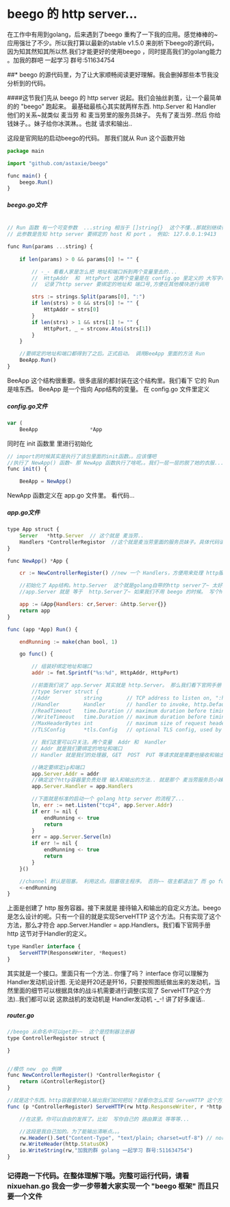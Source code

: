 # beego 的 http server...
在工作中有用到golang，后来遇到了beego 重构了一下我的应用。感觉棒棒的~ 应用强壮了不少。所以我打算以最新的stable v1.5.0 来剖析下beego的源代码，因为知其然知其所以然.我们才能更好的使用beego ，同时提高我们的golang能力 。加我的群吧 一起学习 群号:511634754


##* beego 的源代码里，为了让大家顺畅阅读更好理解。我会删掉那些本节我没分析到的代码。

####这节我们先从 beego 的 http server 说起。我们会抽丝剥茧，让一个最简单的的 "beego" 跑起来。
最基础最核心其实就两样东西.  http.Server  和  Handler   他们的关系~就类似 麦当劳 和 麦当劳里的服务员妹子。 先有了麦当劳..然后 你给钱妹子。。妹子给你冰淇淋。。也就  请求和输出..

这段是官网贴的启动beego的代码。 那我们就从 Run 这个函数开始

```javascript
package main

import "github.com/astaxie/beego"

func main() {
    beego.Run()
}
```

##### beego.go文件

```javascript

// Run 函数 有一个可变参数  ...string 相当于 []string{}  这个不懂..那就别继续往下看了~先复习golang基础
// 此参数是告知 http server 要绑定的 host 和 port 。 例如: 127.0.0.1:9413

func Run(params ...string) {
	
	if len(params) > 0 && params[0] != "" {

		// -_- 看看人家是怎么把 地址和端口拆到两个变量里去的...
		//  HttpAddr  和  HttpPort 这两个变量是在 config.go 里定义的 大写字母开头哦~ 是全局变量
		//  记录了http server 要绑定的地址和 端口号,方便在其他模块进行调用

		strs := strings.Split(params[0], ":")
		if len(strs) > 0 && strs[0] != "" {
			HttpAddr = strs[0]
		}
		if len(strs) > 1 && strs[1] != "" {
			HttpPort, _ = strconv.Atoi(strs[1])
		}
	}

	//要绑定的地址和端口都得到了之后。正式启动。 调用BeeApp 里面的方法 Run 
	BeeApp.Run()
}
```

BeeApp 这个结构很重要。很多底层的都封装在这个结构里。我们看下 它的 Run 是啥东西。 BeeApp 是一个指向 App结构的变量。 在 config.go 文件里定义

##### config.go文件
```javascript
var (
	BeeApp                 *App
```

同时在 init 函数里 里进行初始化

```javascript
// import的时候其实是执行了该包里面的init函数。。应该懂吧
//执行了 NewApp() 函数~ 那 NewApp 函数执行了啥呢。。我们一层一层的脱了她的衣服....接着看
func init() {

	BeeApp = NewApp()
```

NewApp 函数定义在 app.go 文件里。 看代码...

##### app.go文件
```javascript
type App struct {
	Server   *http.Server  // 这个就是 麦当劳..
	Handlers *ControllerRegistor  //这个就是麦当劳里面的服务员妹子。具体代码请看后面
}

func NewApp() *App {

	cr := NewControllerRegister() //new 一个 Handlers，方便用来处理 http服务 的输入和输出

	//初始化了 App结构。http.Server  这个就是golang自带的http server了~ 太好理解了。这样
	//app.Server 就是 等于  http.Server了~ 如果我们不用 beego 的时候。 写个http server 是不是直接调用 http.Server.ListenAndServe()就很容易实现一个 类似nginx 的基础http 服务器 。 那可能有的人说  http.ListenAndServe() 这样就可以啦。嗯 不过看下源代码就知道  http.ListenAndServe 其实 也是调用更底层的  http.Server.ListenAndServe 。 beego 为了灵活性所以用更底层的 http.Server.ListenAndServe

	app := &App{Handlers: cr,Server: &http.Server{}}
	return app
}

func (app *App) Run() {

	endRunning := make(chan bool, 1)

	go func() {

		// 组装好绑定地址和端口
		addr := fmt.Sprintf("%s:%d", HttpAddr, HttpPort)

		//前面我们说了 app.Server 其实就是 http.Server。 那么我们看下官网手册 http.Server 这个结构里有啥
		//type Server struct {
   	 	//Addr           string        // TCP address to listen on, ":http" if empty
    	//Handler        Handler       // handler to invoke, http.DefaultServeMux if nil
    	//ReadTimeout    time.Duration // maximum duration before timing out read of the request
    	//WriteTimeout   time.Duration // maximum duration before timing out write of the response
    	//MaxHeaderBytes int           // maximum size of request headers, DefaultMaxHeaderBytes if 0
    	//TLSConfig      *tls.Config   // optional TLS config, used by ListenAndServeTLS

 		// 我们这里可以只关注。两个变量  Addr 和  Handler
 		// Addr 就是我们要绑定的地址和端口
 		// Handler 就是我们的处理器, GET  POST  PUT 等请求就是需要他接收和输出.. 这么理解吧  http.Server 这个结构就像是麦当劳.. 而 Handler 就是服务员小妹妹，她负责收钱 和给你冰淇淋...

 		//确定要绑定ip和端口
		app.Server.Addr = addr
		//确定这个http容器里负责处理 输入和输出的方法.. 就是那个 麦当劳服务员小妹妹,你给她钱。她给你...
		app.Server.Handler = app.Handlers

		//下面就是标准的启动一个 golang http server 的流程了...
		ln, err := net.Listen("tcp4", app.Server.Addr)
		if err != nil {
			endRunning <- true
			return
		}
		err = app.Server.Serve(ln)
		if err != nil {
			endRunning <- true
			return
		}
	}()

	//channel 默认是阻塞。 利用这点。阻塞宿主程序。 否则~~ 宿主都退出了 而 go func 里面的程序~自然也就不存在了
	<-endRunning
}
```


上面是创建了 http 服务容器。接下来就是 接待输入和输出的自定义方法。beego是怎么设计的呢。只有一个目的就是实现ServeHTTP 这个方法。只有实现了这个方法，那么才符合 app.Server.Handler = app.Handlers。我们看下官网手册 http 这节对于Handler的定义。

```javascript
type Handler interface {
    ServeHTTP(ResponseWriter, *Request)
}
```

其实就是一个接口。里面只有一个方法.. 你懂了吗？ interface 你可以理解为Handler发动机设计图. 无论是歼20还是歼16，只要按照图纸做出来的发动机，当然里面的细节可以根据具体的战斗机需要进行调整(实现了 ServeHTTP这个方法)..我们都可以说 这款战机的发动机是 Handler发动机 -_-! 讲了好多废话..



##### router.go 
```javascript
//beego 从命名中可以get到~~  这个是控制器注册器
type ControllerRegistor struct {

}


//模仿 new  go 例牌
func NewControllerRegister() *ControllerRegistor {
	return &ControllerRegistor{}
}

//就是这个东西。http容器里的输入输出我们如何把玩？就看你怎么实现 ServeHTTP 这个方法了。
func (p *ControllerRegistor) ServeHTTP(rw http.ResponseWriter, r *http.Request) {

	//在这里。你可以自由的发挥了。比如  写你自己的 路由算法 等等等...

	//这段是我自己加的。为了能输出清晰点。。。
	rw.Header().Set("Content-Type", "text/plain; charset=utf-8") // normal header
    rw.WriteHeader(http.StatusOK)
    io.WriteString(rw,"加我的群 golang 一起学习 群号:511634754")
}
```

###  记得跑一下代码。在整体理解下哦。完整可运行代码，请看 nixuehan.go   我会一步一步带着大家实现一个 "beego 框架" 而且只要一个文件 



